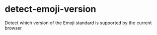 # detect-emoji-version
Detect which version of the Emoji standard is supported by the current browser
